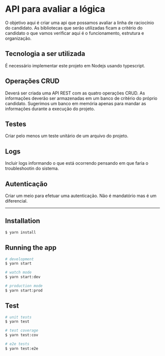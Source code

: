 # API para avaliar a lógica <OmniChat>

O objetivo aqui é criar uma api que possamos avaliar a linha de raciocínio do candidato. As bibliotecas que serão utilizadas ficam a critério do candidato o que vamos verificar aqui é o funcionamento, estrutura e organização.

## Tecnologia a ser utilizada
É necessário implementar este projeto em Nodejs usando typescript. 

## Operações CRUD
Deverá ser criada uma API REST com as quatro operações CRUD. As informações deverão ser armazenadas em um banco de critério do próprio candidato. Sugerimos um banco em memória apenas para mandar as informações durante a execução do projeto.

## Testes
Criar pelo menos um teste unitário de um arquivo do projeto.

## Logs
Incluir logs informando o que está ocorrendo pensando em que faria o troubleshootin do sistema.

## Autenticação
Criar um meio para efetuar uma autenticação. Não é mandatório mas é um diferencial.

<hr/>

## Installation

```bash
$ yarn install
```

## Running the app

```bash
# development
$ yarn start

# watch mode
$ yarn start:dev

# production mode
$ yarn start:prod
```

## Test

```bash
# unit tests
$ yarn test

# test coverage
$ yarn test:cov

# e2e tests
$ yarn test:e2e
```
